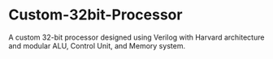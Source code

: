 # Custom-32bit-Processor
A custom 32-bit processor designed using Verilog with Harvard architecture and modular ALU, Control Unit, and Memory system.
